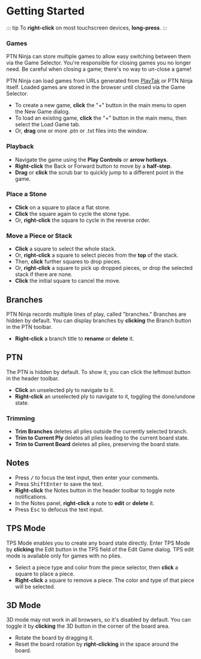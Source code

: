 Getting Started
===
::: tip
To **right-click** on most touchscreen devices, **long-press**.
:::

### Games
PTN Ninja can store multiple games to allow easy switching between them via the Game Selector. You're responsible for closing games you no longer need. Be careful when closing a game; there's no way to un-close a game!

PTN Ninja can load games from URLs generated from [PlayTak](https://www.playtak.com/games) or PTN Ninja itself. Loaded games are stored in the browser until closed via the Game Selector.
- To create a new game, **click** the "+" button in the main menu to open the New Game dialog.
- To load an existing game, **click** the "+" button in the main menu, then select the Load Game tab.
- Or, **drag** one or more .ptn or .txt files into the window.

### Playback
- Navigate the game using the **Play Controls** or **arrow hotkeys**.
- **Right-click** the Back or Forward button to move by a **half-step**.
- **Drag** or **click** the scrub bar to quickly jump to a different point in the game.

### Place a Stone
- **Click** on a square to place a flat stone.
- **Click** the square again to cycle the stone type.
- Or, **right-click** the square to cycle in the reverse order.

### Move a Piece or Stack
- **Click** a square to select the whole stack.
- Or, **right-click** a square to select pieces from the **top** of the stack.
- Then, **click** further squares to drop pieces.
- Or, **right-click** a square to pick up dropped pieces, or drop the selected stack if there are none.
- **Click** the initial square to cancel the move.

Branches
---
PTN Ninja records multiple lines of play, called "branches." Branches are hidden by default. You can display branches by **clicking** the Branch button in the PTN toolbar.
- **Right-click** a branch title to **rename** or **delete** it.

PTN
---
The PTN is hidden by default. To show it, you can click the leftmost button in the header toolbar.
- **Click** an unselected ply to navigate to it.
- **Right-click** an unselected ply to navigate to it, toggling the done/undone state.

### Trimming
- **Trim Branches** deletes all plies outside the currently selected branch.
- **Trim to Current Ply** deletes all plies leading to the current board state.
- **Trim to Current Board** deletes all plies, preserving the board state.

Notes
---
- Press <kbd>/</kbd> to focus the text input, then enter your comments.
- Press <kbd>Shift</kbd><kbd>Enter</kbd> to save the text.
- **Right-click** the Notes button in the header toolbar to toggle note notifications.
- In the Notes panel, **right-click** a note to **edit** or **delete** it.
- Press <kbd>Esc</kbd> to defocus the text input.

TPS Mode
---
TPS Mode enables you to create any board state directly. Enter TPS Mode by **clicking** the Edit button in the TPS field of the Edit Game dialog. TPS edit mode is available only for games with no plies.
- Select a piece type and color from the piece selector, then **click** a square to place a piece.
- **Right-click** a square to remove a piece. The color and type of that piece will be selected.

3D Mode
---
3D mode may not work in all browsers, so it's disabled by default. You can toggle it by **clicking** the 3D button in the corner of the board area.
- Rotate the board by dragging it.
- Reset the board rotation by **right-clicking** in the space around the board.
